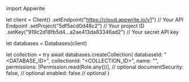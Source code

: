 import Appwrite

let client = Client()
    .setEndpoint("https://cloud.appwrite.io/v1") // Your API Endpoint
    .setProject("5df5acd0d48c2") // Your project ID
    .setKey("919c2d18fb5d4...a2ae413da83346ad2") // Your secret API key

let databases = Databases(client)

let collection = try await databases.createCollection(
    databaseId: "<DATABASE_ID>",
    collectionId: "<COLLECTION_ID>",
    name: "<NAME>",
    permissions: [Permission.read(Role.any())], // optional
    documentSecurity: false, // optional
    enabled: false // optional
)

